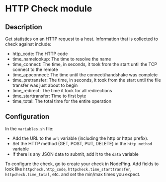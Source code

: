 # HTTP Check module

## Description

Get statistics on an HTTP request to a host. Information that is collected to
check against include:

* http_code: The HTTP code
* time_namelookup: The time to resolve the name
* time_connect: The time, in seconds, it took from the start until the TCP connect to the remote
* time_appconnect: The time until the connect/handshake was complete
* time_pretransfer: The time, in seconds, it took from the start until the file transfer was just about to begin
* time_redirect: The time it took for all redirections
* time_starttransfer: Time to first byte
* time_total: The total time for the entire operation


## Configuration

In the `variables.sh` file: 

* Add the URL to the `url` variable (including the http or https prefix).
* Set the HTTP method (GET, POST, PUT, DELETE) in the `http_method` variable
* If there is any JSON data to submit, add it to the `data` variable

To configure the check, go to create your check in NodePing. Add fields to look like `httpcheck.http_code`, `httpcheck.time_starttransfer`, `httpcheck.time_total`, etc. and set the min/max times you expect.
